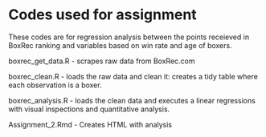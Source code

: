# Codes used for assignment #

These codes are for regression analysis between the points receieved in BoxRec ranking and variables based on win rate and age of boxers.

boxrec_get_data.R - scrapes raw data from BoxRec.com

boxrec_clean.R - loads the raw data and clean it: creates a tidy table where each observation is a boxer.

boxrec_analysis.R - loads the clean data and executes a linear regressions with visual inspections and quantitative analysis.

Assignment_2.Rmd - Creates HTML with analysis